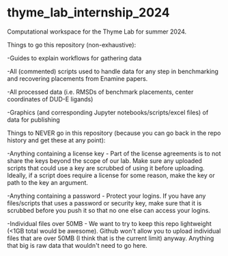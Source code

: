 # thyme_lab_internship_2024
Computational workspace for the Thyme Lab for summer 2024.

Things to go this repository (non-exhaustive):

-Guides to explain workflows for gathering data

-All (commented) scripts used to handle data for any step in benchmarking and recovering placements from Enamine papers.

-All processed data (i.e. RMSDs of benchmark placements, center coordinates of DUD-E ligands)

-Graphics (and corresponding Jupyter notebooks/scripts/excel files) of data for publishing


Things to NEVER go in this repository (because you can go back in the repo history and get these at any point):

-Anything containing a license key - Part of the license agreements is to not share the keys beyond the scope of our lab. Make sure any uploaded scripts that could use a key are scrubbed of using it before uploading. Ideally, if a script does require a license for some reason, make the key or path to the key an argument.

-Anything containing a password - Protect your logins. If you have any files/scripts that uses a password or security key, make sure that it is scrubbed before you push it so that no one else can access your logins.

-Individual files over 50MB - We want to try to keep this repo lightweight (<1GB total would be awesome). Github won't allow you to upload individual files that are over 50MB (I think that is the current limit) anyway. Anything that big is raw data that wouldn't need to go here.
